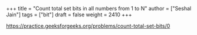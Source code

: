 +++
title = "Count total set bits in all numbers from 1 to N"
author = ["Seshal Jain"]
tags = ["bit"]
draft = false
weight = 2410
+++

<https://practice.geeksforgeeks.org/problems/count-total-set-bits/0>
